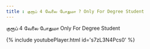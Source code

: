 ```yaml
---
title : குரூப் 4 வேலை போதுமா ? Only For Degree Student
---
```


குரூப் 4 வேலை போதுமா  Only For Degree Student



{% include youtubePlayer.html id='s7zL3N4Pcs0' %}
